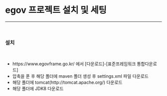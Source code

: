 <h1>egov 프로젝트 설치 및 세팅</h1><hr>
<br>

<h3>설치</h3>
<br>

<ul>
  <li>https://www.egovframe.go.kr/ 에서 [다운로드]-[표준프레임워크 통합다운로드]</li>
  <li>압축을 푼 후 해당 폴더에 maven 폴더 생성 후 settings.xml 파일 다운로드</li>
  <li>해당 폴더에 tomcat(http://tomcat.apache.org/) 다운로드</li>
  <li>해당 폴더에 JDK8 다운로드</li>
</ul>
